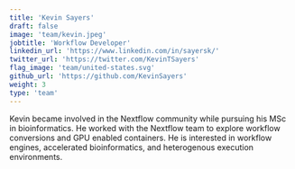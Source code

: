 ```yaml
---
title: 'Kevin Sayers'
draft: false
image: 'team/kevin.jpeg'
jobtitle: 'Workflow Developer'
linkedin_url: 'https://www.linkedin.com/in/sayersk/'
twitter_url: 'https://twitter.com/KevinTSayers'
flag_image: 'team/united-states.svg'
github_url: 'https://github.com/KevinSayers'
weight: 3
type: 'team'
---
```


Kevin became involved in the Nextflow community while pursuing his MSc in bioinformatics. He worked with the
Nextflow team to explore workflow conversions and GPU enabled containers. He is interested in workflow engines,
accelerated bioinformatics, and heterogenous execution environments.